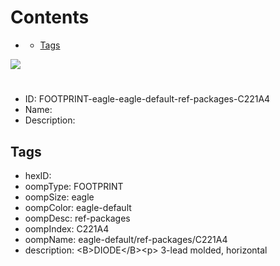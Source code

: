 



Contents
========

* [](#)
	* [Tags](#tags)
  
![][im]
# 

- ID: FOOTPRINT-eagle-eagle-default-ref-packages-C221A4
- Name: 
- Description: 

## Tags

- hexID: 
- oompType: FOOTPRINT
- oompSize: eagle
- oompColor: eagle-default
- oompDesc: ref-packages
- oompIndex: C221A4
- oompName: eagle-default/ref-packages/C221A4
- description: &lt;B&gt;DIODE&lt;/B&gt;&lt;p&gt;&#xD;
3-lead molded, horizontal



[im]: image.png
